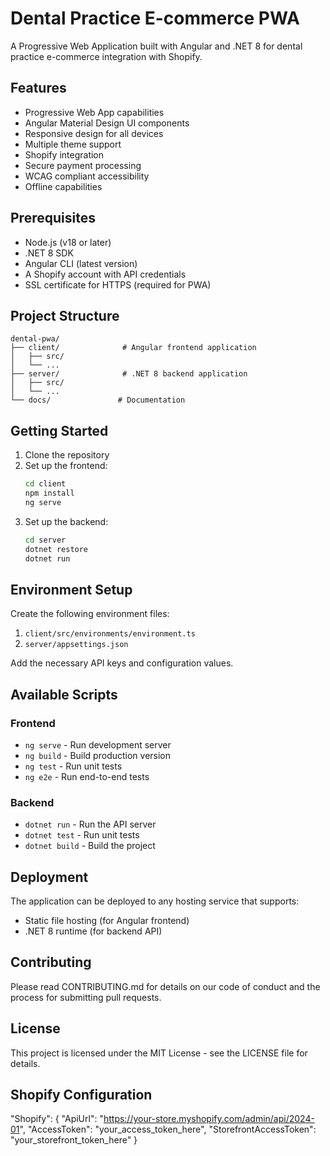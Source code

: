 # Dental Practice E-commerce PWA

A Progressive Web Application built with Angular and .NET 8 for dental practice e-commerce integration with Shopify.

## Features

- Progressive Web App capabilities
- Angular Material Design UI components
- Responsive design for all devices
- Multiple theme support
- Shopify integration
- Secure payment processing
- WCAG compliant accessibility
- Offline capabilities

## Prerequisites

- Node.js (v18 or later)
- .NET 8 SDK
- Angular CLI (latest version)
- A Shopify account with API credentials
- SSL certificate for HTTPS (required for PWA)

## Project Structure

```
dental-pwa/
├── client/              # Angular frontend application
│   ├── src/
│   └── ...
├── server/              # .NET 8 backend application
│   ├── src/
│   └── ...
└── docs/               # Documentation
```

## Getting Started

1. Clone the repository
2. Set up the frontend:
   ```bash
   cd client
   npm install
   ng serve
   ```
3. Set up the backend:
   ```bash
   cd server
   dotnet restore
   dotnet run
   ```

## Environment Setup

Create the following environment files:

1. `client/src/environments/environment.ts`
2. `server/appsettings.json`

Add the necessary API keys and configuration values.

## Available Scripts

### Frontend
- `ng serve` - Run development server
- `ng build` - Build production version
- `ng test` - Run unit tests
- `ng e2e` - Run end-to-end tests

### Backend
- `dotnet run` - Run the API server
- `dotnet test` - Run unit tests
- `dotnet build` - Build the project

## Deployment

The application can be deployed to any hosting service that supports:
- Static file hosting (for Angular frontend)
- .NET 8 runtime (for backend API)

## Contributing

Please read CONTRIBUTING.md for details on our code of conduct and the process for submitting pull requests.

## License

This project is licensed under the MIT License - see the LICENSE file for details. 

## Shopify Configuration

"Shopify": {
  "ApiUrl": "https://your-store.myshopify.com/admin/api/2024-01",
  "AccessToken": "your_access_token_here",
  "StorefrontAccessToken": "your_storefront_token_here"
} 